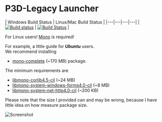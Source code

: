 # P3D-Legacy Launcher  
| Windows Build Status | Linux/Mac Build Status |
|---|---|---|---|
| [![Build status](https://ci.appveyor.com/api/projects/status/09wqbae0rw5rpx9m?svg=true)](https://ci.appveyor.com/project/Aragas/p3d-legacy-launcher) | [![Build Status](https://travis-ci.org/P3D-Legacy/P3D-Legacy-Launcher.svg?branch=master)](https://travis-ci.org/P3D-Legacy/P3D-Legacy-Launcher) |  
  
  
For Linux users! [Mono](http://www.mono-project.com/) is required!  
  
For example, a little guide for ***Ubuntu*** users.  
We recommend installing  
* [mono-complete](http://packages.ubuntu.com/search?keywords=mono-complete) (~170 MB) package.  
  
The minimum requirements are  
* [libmono-corlib4.5-cil](http://packages.ubuntu.com/search?keywords=libmono-corlib4.5-cil) (~24 MB)  
* [libmono-system-windows-forms4.0-cil](http://packages.ubuntu.com/search?keywords=libmono-system-windows-forms4.0-cil) (~8 MB)  
* [libmono-system-net-http4.0-cil](http://packages.ubuntu.com/search?keywords=libmono-system-net-http4.0-cil) (~200 KB)  
    
    
Please note that the size I provided can and may be wrong, because I have little idea on how measure package size.

![Screenshot](https://dl.dropboxusercontent.com/u/58476180/P3D/LauncherScreenshot_1.png)
